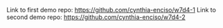 Link to first demo repo: https://github.com/cynthia-enciso/w7d4-1
Link to second demo repo: https://github.com/cynthia-enciso/w7d4-2